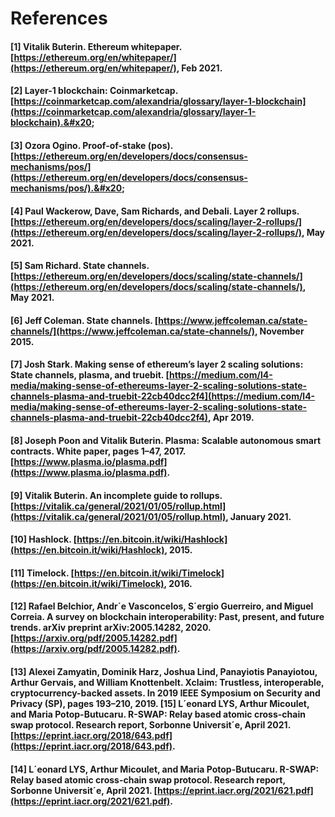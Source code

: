 # References

#### \[1] Vitalik Buterin. Ethereum whitepaper. [https://ethereum.org/en/whitepaper/](https://ethereum.org/en/whitepaper/), Feb 2021.&#x20;

#### \[2] Layer-1 blockchain: Coinmarketcap. [https://coinmarketcap.com/alexandria/glossary/layer-1-blockchain](https://coinmarketcap.com/alexandria/glossary/layer-1-blockchain).&#x20;

#### \[3] Ozora Ogino. Proof-of-stake (pos). [https://ethereum.org/en/developers/docs/consensus-mechanisms/pos/](https://ethereum.org/en/developers/docs/consensus-mechanisms/pos/).&#x20;

#### \[4] Paul Wackerow, Dave, Sam Richards, and Debali. Layer 2 rollups. [https://ethereum.org/en/developers/docs/scaling/layer-2-rollups/](https://ethereum.org/en/developers/docs/scaling/layer-2-rollups/), May 2021.&#x20;

#### \[5] Sam Richard. State channels. [https://ethereum.org/en/developers/docs/scaling/state-channels/](https://ethereum.org/en/developers/docs/scaling/state-channels/), May 2021.&#x20;

#### \[6] Jeff Coleman. State channels. [https://www.jeffcoleman.ca/state-channels/](https://www.jeffcoleman.ca/state-channels/), November 2015.&#x20;

#### \[7] Josh Stark. Making sense of ethereum’s layer 2 scaling solutions: State channels, plasma, and truebit. [https://medium.com/l4-media/making-sense-of-ethereums-layer-2-scaling-solutions-state-channels-plasma-and-truebit-22cb40dcc2f4](https://medium.com/l4-media/making-sense-of-ethereums-layer-2-scaling-solutions-state-channels-plasma-and-truebit-22cb40dcc2f4), Apr 2019.&#x20;

#### \[8] Joseph Poon and Vitalik Buterin. Plasma: Scalable autonomous smart contracts. White paper, pages 1–47, 2017. [https://www.plasma.io/plasma.pdf](https://www.plasma.io/plasma.pdf).

#### \[9] Vitalik Buterin. An incomplete guide to rollups. [https://vitalik.ca/general/2021/01/05/rollup.html](https://vitalik.ca/general/2021/01/05/rollup.html), January 2021. &#x20;

#### \[10] Hashlock. [https://en.bitcoin.it/wiki/Hashlock](https://en.bitcoin.it/wiki/Hashlock), 2015.&#x20;

#### \[11] Timelock. [https://en.bitcoin.it/wiki/Timelock](https://en.bitcoin.it/wiki/Timelock), 2016.&#x20;

#### \[12] Rafael Belchior, Andr´e Vasconcelos, S´ergio Guerreiro, and Miguel Correia. A survey on blockchain interoperability: Past, present, and future trends. arXiv preprint arXiv:2005.14282, 2020. [https://arxiv.org/pdf/2005.14282.pdf](https://arxiv.org/pdf/2005.14282.pdf).

#### \[13] Alexei Zamyatin, Dominik Harz, Joshua Lind, Panayiotis Panayiotou, Arthur Gervais, and William Knottenbelt. Xclaim: Trustless, interoperable, cryptocurrency-backed assets. In 2019 IEEE Symposium on Security and Privacy (SP), pages 193–210, 2019. \[15] L´eonard LYS, Arthur Micoulet, and Maria Potop-Butucaru. R-SWAP: Relay based atomic cross-chain swap protocol. Research report, Sorbonne Universit´e, April 2021. [https://eprint.iacr.org/2018/643.pdf](https://eprint.iacr.org/2018/643.pdf).

#### \[14] L´eonard LYS, Arthur Micoulet, and Maria Potop-Butucaru. R-SWAP: Relay based atomic cross-chain swap protocol. Research report, Sorbonne Universit´e, April 2021. [https://eprint.iacr.org/2021/621.pdf](https://eprint.iacr.org/2021/621.pdf).
